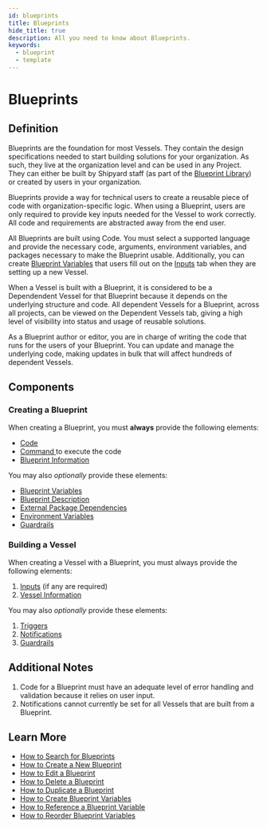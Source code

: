 ```yaml
---
id: blueprints
title: Blueprints
hide_title: true
description: All you need to know about Blueprints.
keywords:
  - blueprint
  - template
---
```


# Blueprints

## Definition

Blueprints are the foundation for most Vessels. They contain the design specifications needed to start building solutions for your organization. As such, they live at the organization level and can be used in any Project. They can either be built by Shipyard staff \(as part of the [Blueprint Library](blueprint-library/blueprint-library-overview.md)\) or created by users in your organization.

Blueprints provide a way for technical users to create a reusable piece of code with organization-specific logic. When using a Blueprint, users are only required to provide key inputs needed for the Vessel to work correctly. All code and requirements are abstracted away from the end user.

All Blueprints are built using Code. You must select a supported language and provide the necessary code, arguments, environment variables, and packages necessary to make the Blueprint usable. Additionally, you can create [Blueprint Variables](inputs/blueprint-variables.md) that users fill out on the [Inputs](inputs/inputs-overview.md) tab when they are setting up a new Vessel.

When a Vessel is built with a Blueprint, it is considered to be a Dependendent Vessel for that Blueprint because it depends on the underlying structure and code. All dependent Vessels for a Blueprint, across all projects, can be viewed on the Dependent Vessels tab, giving a high level of visibility into status and usage of reusable solutions.

As a Blueprint author or editor, you are in charge of writing the code that runs for the users of your Blueprint. You can update and manage the underlying code, making updates in bulk that will affect hundreds of dependent Vessels.

## Components

### Creating a Blueprint

When creating a Blueprint, you must **always** provide the following elements:

- [Code](code/code-overview.md)
- [Command ](code/command.md)to execute the code
- [Blueprint Information](settings/information.md)

You may also _optionally_ provide these elements:

- [Blueprint Variables](inputs/blueprint-variables.md)
- [Blueprint Description](inputs/blueprint-description.md)
- [External Package Dependencies](requirements/external-package-dependencies.md)
- [Environment Variables](requirements/environment-variables.md)
- [Guardrails](settings/guardrails.md)

### Building a Vessel

When creating a Vessel with a Blueprint, you must always provide the following elements:

1. [Inputs](inputs/inputs-overview.md) \(if any are required\)
2. [Vessel Information](settings/information.md)

You may also _optionally_ provide these elements:

1. [Triggers](triggers/triggers-overview.md)
2. [Notifications](settings/notifications.md)
3. [Guardrails](settings/guardrails.md)

## Additional Notes

1. Code for a Blueprint must have an adequate level of error handling and validation because it relies on user input.
2. Notifications cannot currently be set for all Vessels that are built from a Blueprint.

## Learn More

- [How to Search for Blueprints](../how-tos/blueprints/search-for-blueprint.md)
- [How to Create a New Blueprint](../how-tos/blueprints/create-blueprint.md)
- [How to Edit a Blueprint](../how-tos/blueprints/edit-blueprint.md)
- [How to Delete a Blueprint](../how-tos/blueprints/delete-blueprint.md)
- [How to Duplicate a Blueprint](../how-tos/blueprints/duplicate-blueprint.md)
- [How to Create Blueprint Variables](../how-tos/blueprints/create-blueprint-variables.md)
- [How to Reference a Blueprint Variable](../how-tos/blueprints/reference-blueprint-variables.md)
- [How to Reorder Blueprint Variables](../how-tos/blueprints/reorder-blueprint-variables.md)
